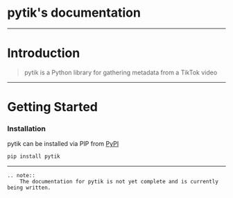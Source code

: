 # pytik's documentation

---

# Introduction

> pytik is a Python library for gathering metadata from a TikTok video

---

# Getting Started

### Installation

pytik can be installed via PIP from [PyPI](https://pypi.org/project/pytik/)

```bash
pip install pytik
```

---

```eval_rst
.. note::
    The documentation for pytik is not yet complete and is currently being written.
```
